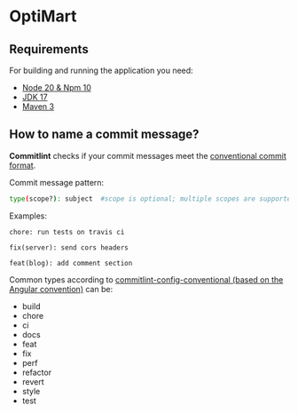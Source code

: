 # OptiMart

## Requirements

For building and running the application you need:

- [Node 20 & Npm 10](https://nodejs.org/en/download)
- [JDK 17](https://www.oracle.com/java/technologies/downloads/#java21)
- [Maven 3](https://maven.apache.org)

[//]: # ()
[//]: # (## Run the application locally)

[//]: # ()
[//]: # (Install the dependencies:)

[//]: # ()
[//]: # (``` bash)

[//]: # (npm install)

[//]: # (npm run prepare)

[//]: # (```)

[//]: # ()
[//]: # (Make sure to connect to your databse by defining the env file `env.properties` located in `/src/main/resources/`. For example:)

[//]: # ()
[//]: # (``` properties)

[//]: # (# /src/main/resources/env.properties)

[//]: # (DB_DDL_AUTO=update)

[//]: # (DB_URL=jdbc:postgresql://localhost:5432/postgres)

[//]: # (DB_USERNAME=your_username)

[//]: # (DB_PASSWORD=your_password)

[//]: # (```)

[//]: # ()
[//]: # (Run the server:)

[//]: # ()
[//]: # (``` bash)

[//]: # (mvn spring-boot:run)

[//]: # (```)

[//]: # ()
[//]: # (Use a browser to navigate to [http://localhost:8080/swagger-ui/index.html]&#40;http://localhost:8080/api/v1/swagger-ui/index.html&#41;.)

[//]: # ()
[//]: # (## Run tests)

[//]: # ()
[//]: # (``` bash)

[//]: # (mvn test)

[//]: # (```)

[//]: # ()
[//]: # (## Other commands)

[//]: # ()
[//]: # (### Format code)

[//]: # ()
[//]: # (``` bash)

[//]: # (mvn fmt:format)

[//]: # (```)

[//]: # (## How to name a branch?)

[//]: # ()
[//]: # (Branch name pattern:)

[//]: # ()
[//]: # ()
[//]: # (```text)

[//]: # (type/description-in-kebab-case)

[//]: # ()
[//]: # (type/issue-#{issue_number})

[//]: # ()
[//]: # (```)

[//]: # ()
[//]: # (Examples:)

[//]: # ()
[//]: # (```text)

[//]: # (feature/issue-#99)

[//]: # (```)

[//]: # ()
[//]: # (```text)

[//]: # (hotfix/quick-fix-for-an-emergency)

[//]: # (```)

[//]: # ()
[//]: # (Common types according to [simplified convention for naming branches]&#40;https://dev.to/varbsan/a-simplified-convention-for-naming-branches-and-commits-in-git-il4&#41;)

[//]: # (- feature: adding, refactoring or removing a feature)

[//]: # (- bugfix: fixing a bug)

[//]: # (- hotfix: changing code with a temporary solution and/or without following the usual process &#40;usually because of an emergency&#41;)

[//]: # (- test: experimenting outside of an issue/ticket)

[//]: # ()

## How to name a commit message?

**Commitlint** checks if your commit messages meet the [conventional commit format](https://conventionalcommits.org).

Commit message pattern:

```sh
type(scope?): subject  #scope is optional; multiple scopes are supported (current delimiter options: "/", "\" and ",")
```

Examples:

```text
chore: run tests on travis ci
```

```text
fix(server): send cors headers
```

```text
feat(blog): add comment section
```

Common types according to [commitlint-config-conventional (based on the Angular convention)](https://github.com/conventional-changelog/commitlint/tree/master/@commitlint/config-conventional#type-enum) can be:

- build
- chore
- ci
- docs
- feat
- fix
- perf
- refactor
- revert
- style
- test

[//]: # (## References)

[//]: # ()
[//]: # (Read these references if needed:)

[//]: # ()
[//]: # (- [Open api swagger]&#40;https://springdoc.org/&#41;)

[//]: # (- [Lombok]&#40;https://codippa.com/lombok/&#41;)

[//]: # (- [JPA/Hibernate entity relationships]&#40;https://www.baeldung.com/jpa-hibernate-associations&#41;)

[//]: # (- [Hibernate type mappings]&#40;https://vladmihalcea.com/a-beginners-guide-to-hibernate-types/&#41;)
